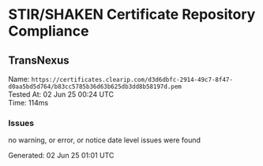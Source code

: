 # STIR/SHAKEN Certificate Repository Compliance

## TransNexus

Name: `https://certificates.clearip.com/d3d6dbfc-2914-49c7-8f47-d0aa5bd5d764/b83cc5785b36d63b625db3dd8b58197d.pem`\
Tested At: 02 Jun 25 00:24 UTC\
Time: 114ms

### Issues

no warning, or error, or notice date level issues were found

Generated: 02 Jun 25 01:01 UTC